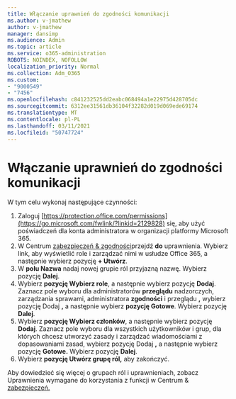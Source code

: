 ```yaml
---
title: Włączanie uprawnień do zgodności komunikacji
ms.author: v-jmathew
author: v-jmathew
manager: dansimp
ms.audience: Admin
ms.topic: article
ms.service: o365-administration
ROBOTS: NOINDEX, NOFOLLOW
localization_priority: Normal
ms.collection: Adm_O365
ms.custom:
- "9000549"
- "7456"
ms.openlocfilehash: c841232525dd2eabc068494a1e22975d428705dc
ms.sourcegitcommit: 6312ee31561db36104f32282d019d069ede69174
ms.translationtype: MT
ms.contentlocale: pl-PL
ms.lasthandoff: 03/11/2021
ms.locfileid: "50747724"
---
```

# <a name="enable-permissions-for-communication-compliance"></a>Włączanie uprawnień do zgodności komunikacji

W tym celu wykonaj następujące czynności:

1. Zaloguj [https://protection.office.com/permissions](https://go.microsoft.com/fwlink/?linkid=2129828) się, aby użyć poświadczeń dla konta administratora w organizacji platformy Microsoft 365.
2. W Centrum [zabezpieczeń & zgodności](https://go.microsoft.com/fwlink/?linkid=2101341)przejdź **do** uprawnienia. Wybierz link, aby wyświetlić role i zarządzać nimi w usłudze Office 365, a następnie wybierz pozycję **\+ Utwórz**.
3. W **polu Nazwa** nadaj nowej grupie ról przyjazną nazwę. Wybierz pozycję **Dalej**.
4. Wybierz **pozycję Wybierz role**, a następnie wybierz pozycję **Dodaj**. Zaznacz pole wyboru dla administratorów **przeglądu** nadzorczych, zarządzania sprawami, administratora **zgodności** i przeglądu **,** wybierz pozycję Dodaj **,** a następnie wybierz **pozycję Gotowe**. Wybierz pozycję **Dalej**.
5. Wybierz **pozycję Wybierz członków**, a następnie wybierz pozycję **Dodaj**. Zaznacz pole wyboru dla wszystkich użytkowników i grup, dla których chcesz utworzyć zasady i zarządzać wiadomościami z dopasowaniami zasad, wybierz pozycję Dodaj **,** a następnie wybierz pozycję **Gotowe.** Wybierz pozycję **Dalej**.
6. Wybierz **pozycję Utwórz grupę ról,** aby zakończyć.

Aby dowiedzieć się więcej o grupach ról i uprawnieniach, zobacz Uprawnienia wymagane do korzystania z funkcji w Centrum & [zabezpieczeń.](https://go.microsoft.com/fwlink/?linkid=2114184)
